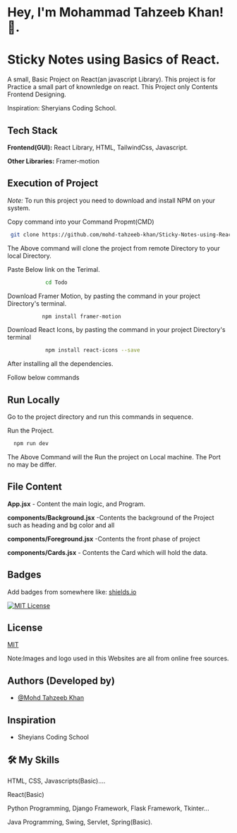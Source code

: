 
#  **Hey, I'm Mohammad Tahzeeb Khan! 👋.**


# Sticky Notes using Basics of React.
A small, Basic Project on React(an javascript Library). This project is for Practice a small part of knownledge on react. This Project only Contents Frontend Designing. 

Inspiration: Sheryians Coding School.
## Tech Stack

**Frontend(GUI):** React Library, HTML, TailwindCss, Javascript.

**Other Libraries:** Framer-motion

## Execution of Project

*Note:*  To run this project you need to download and install NPM on your system.

Copy command into your Command Propmt(CMD)
```bash
 git clone https://github.com/mohd-tahzeeb-khan/Sticky-Notes-using-React.git
```
The Above command will clone the project from remote Directory to your local Directory.

Paste Below link on the Terimal. 
```bash
            cd Todo
```

Download Framer Motion, by pasting the command in your project Directory's terminal.
```bash
           npm install framer-motion
```



Download React Icons, by pasting the command in your project Directory's terminal
```bash
            npm install react-icons --save
```         
After installing all the dependencies.

Follow below commands




## Run Locally

Go to the project directory and run this commands in sequence.

Run the Project.
```bash
  npm run dev
```
The Above Command will the Run the project on Local machine. The Port no may be differ.



## File Content

**App.jsx** - Content the main logic, and Program.

**components/Background.jsx** -Contents the background of the Project such as heading and bg color and all

**components/Foreground.jsx** -Contents the front phase of project

**components/Cards.jsx** - Contents the Card which will hold the data.

## **Badges**

Add badges from somewhere like: [shields.io](https://shields.io/)

[![MIT License](https://img.shields.io/badge/License-MIT-green.svg)](https://choosealicense.com/licenses/mit/)



## License

[MIT](https://choosealicense.com/licenses/mit/)

Note:Images and logo used in this Websites are all from online free sources.
## Authors (Developed by)

- [@Mohd Tahzeeb Khan](https://www.github.com/Tahzeeb-web-py)

## Inspiration
- Sheyians Coding School

## 🛠 My Skills
HTML, CSS, Javascripts(Basic)....

React(Basic)

Python Programming, Django Framework, Flask Framework, Tkinter...

Java Programming, Swing, Servlet, Spring(Basic).